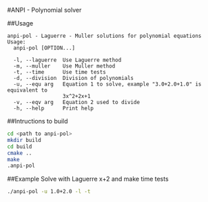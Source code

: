 #ANPI - Polynomial solver

##Usage
```
anpi-pol - Laguerre - Muller solutions for polynomial equations
Usage:
  anpi-pol [OPTION...]

  -l, --laguerre  Use Laguerre method
  -m, --muller    Use Muller method
  -t, --time      Use time tests
  -d, --division  Division of polynomials
  -u, --equ arg   Equation 1 to solve, example "3.0+2.0+1.0" is equivalent to
                  3x^2+2x+1
  -v, --eqv arg   Equation 2 used to divide
  -h, --help      Print help
```
##Intructions to build
``` bash
cd <path to anpi-pol>
mkdir build
cd build
cmake ..
make
.anpi-pol
```
##Example
Solve with Laguerre x+2 and make time tests
```bash
./anpi-pol -u 1.0+2.0 -l -t
```
